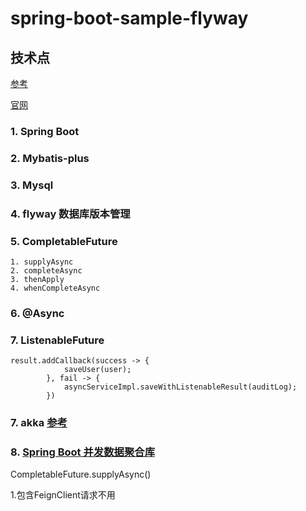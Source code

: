 # spring-boot-sample-flyway
## 技术点

[参考](http://blog.didispace.com/spring-boot-flyway-db-version/)

[官网](https://flywaydb.org/)

### 1. Spring Boot
### 2. Mybatis-plus
### 3. Mysql
### 4. flyway 数据库版本管理
### 5. CompletableFuture

   	1. supplyAsync
   	2. completeAsync
   	3. thenApply
   	4. whenCompleteAsync

### 6. @Async

### 7. ListenableFuture

```
result.addCallback(success -> {
            saveUser(user);
        }, fail -> {
            asyncServiceImpl.saveWithListenableResult(auditLog);
        })
```

### 7. akka [参考](https://zhuanlan.zhihu.com/p/43151192)

### 8. [Spring Boot 并发数据聚合库](https://github.com/wuxinshui/spring-boot-data-aggregator)


CompletableFuture.supplyAsync()

1.包含FeignClient请求不用